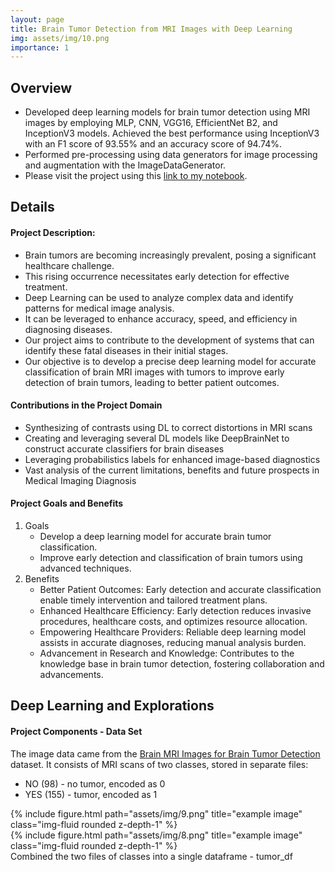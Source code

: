 ```yaml
---
layout: page
title: Brain Tumor Detection from MRI Images with Deep Learning
img: assets/img/10.png
importance: 1
---
```

## Overview
- Developed deep learning models for brain tumor detection using MRI images by employing MLP, CNN, VGG16, EfficientNet B2, and InceptionV3 models. Achieved the best performance using InceptionV3 with an F1 score of 93.55% and an accuracy score of 94.74%.
- Performed pre-processing using data generators for image processing and augmentation with the ImageDataGenerator.
- Please visit the project using this [link to my notebook](https://colab.research.google.com/drive/1toTysuD14OgQ2ZWOpBp9GFO4iaahBt57?usp=sharing).

## Details
#### Project Description:
- Brain tumors are becoming increasingly prevalent, posing a significant healthcare challenge.
- This rising occurrence necessitates early detection for effective treatment.
- Deep Learning can be used to analyze complex data and identify patterns for medical image analysis. 
- It can be leveraged to enhance accuracy, speed, and efficiency in diagnosing diseases.  
- Our project aims to contribute to the development of systems that can identify these fatal diseases in their initial stages. 
- Our objective is to develop a precise deep learning model for accurate classification of brain MRI images with tumors to improve early detection of brain tumors, leading to better patient outcomes. 

#### Contributions in the Project Domain 
- Synthesizing of contrasts using DL to correct distortions in MRI scans
- Creating and leveraging several DL models like DeepBrainNet to construct accurate classifiers for brain diseases
- Leveraging probabilistics labels for enhanced image-based diagnostics
- Vast analysis of the current limitations, benefits and future prospects in Medical Imaging Diagnosis

#### Project Goals and Benefits
1. Goals
   - Develop a deep learning model for accurate brain tumor classification.
   - Improve early detection and classification of brain tumors using advanced techniques.
2. Benefits
   - Better Patient Outcomes: Early detection and accurate classification enable timely intervention and tailored treatment plans.
   - Enhanced Healthcare Efficiency: Early detection reduces invasive procedures, healthcare costs, and optimizes resource allocation.
   - Empowering Healthcare Providers: Reliable deep learning model assists in accurate diagnoses, reducing manual analysis burden.
   - Advancement in Research and Knowledge: Contributes to the knowledge base in brain tumor detection, fostering collaboration and advancements.

## Deep Learning and Explorations
#### Project Components - Data Set
The image data came from the [Brain MRI Images for Brain Tumor Detection](https://www.kaggle.com/datasets/navoneel/brain-mri-images-for-brain-tumor-detection) dataset. It consists of MRI scans of two classes, stored in separate files:
- NO (98) - no tumor, encoded as 0
- YES (155) - tumor, encoded as 1
<div class="col">
    <div class="col-sm mt-3 mt-md-0">
        {% include figure.html path="assets/img/9.png" title="example image" class="img-fluid rounded z-depth-1" %}
    </div>
    <div class="col-sm mt-3 mt-md-0">
        {% include figure.html path="assets/img/8.png" title="example image" class="img-fluid rounded z-depth-1" %}
    </div>
</div>
<div class="caption">
    Combined the two files of classes into a single dataframe - tumor_df
</div>

#### 


